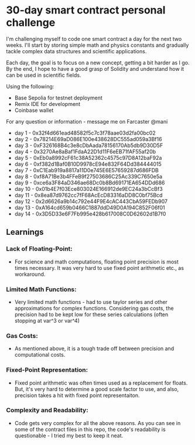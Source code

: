 # 30-day smart contract personal challenge

I'm challenging myself to code one smart contract a day for the next two weeks. I'll start by storing simple math and physics constants and gradually tackle complex data structures and scientific applications.

Each day, the goal is to focus on a new concept, getting a bit harder as I go. By the end, I hope to have a good grasp of Solidity and understand how it can be used in scientific fields.

Using the following:
* Base Sepolia for testnet deployment
* Remix IDE for development
* Coinbase wallet

For any question or information - message me on Farcaster @mani 

- day 1 - 0x32f4d661ead48582f5c7c3f78aae03d2fa00bc02
- day 2 - 0x78214E69aD086E100e438628DC555ad059a3Bf16
- day 3 - 0xF326168B4c3e8cDbAada78156170Ab5db9D30D5F
- day 4 - 0x3270Ae8aBaf1FdaA22D1d11F6eEB71fAF55af20b
- day 5 - 0xEb0a8992cF61c38A52362c4575c97D8A12baF92a
- day 6 - 0xf382d1Baf0B10D9978cE94e832F64Dd384444015
- day 7 - 0xC1Eab919a8817a11D0e745E6E57659287d686FDB
- day 8 - 0xf8A71Be3b4FFeB9f27503686C25Ac339C7650e5a
- day 9 - 0xce6a3F84aD346ae68Dc0b8Bd69171EA654DDd686
- day 10 - 0x01b4E7f03Ece803024E166912de9EC24a3bCcBf3
- day 11 - 0x8ea87d9762cc7fF68AcEcD83316aDD8C0bf75Bcd
- day 12 - 0x2d6626a9b14c792e44F9E4cAC443CbA59FEDb907
- day 13 - 0xA164cd659b0466C1887ddD49D0A194C852F06f01
- day 14 - 0x3D5D33e6F7Fb995e428b617008C0D62602d1B7f0


## Learnings 
### Lack of Floating-Point: 
- For science and math computations, floating point precision is most times necessary. It was very hard to use fixed point arithmetic etc., as workaround.

### Limited Math Functions:  
- Very limited math functions - had to use taylor series and other approximations for complex functions. Considering gas costs, the precision had to be kept low for these series calculations (often stopping at var^3 or var^4)

### Gas Costs:  
- As mentioned above, it is a tough trade off between precision and computational costs.

### Fixed-Point Representation: 
- Fixed point arithmetic was often times used as a replacement for floats. But, it's very hard to determine a good scale factor to use, and also, precision takes a hit with fixed point representaiton. 

### Complexity and Readability: 
- Code gets very complex for all the above reasons. As you can see in some of the contract files in this repo, the code's readability is questionable - I tried my best to keep it neat. 
